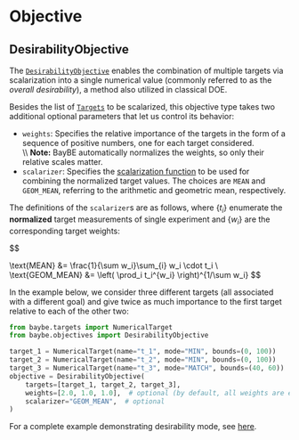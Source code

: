 # Objective
## DesirabilityObjective

The [`DesirabilityObjective`]()
enables the combination of multiple targets via scalarization into a single numerical
value (commonly referred to as the *overall desirability*), a method also utilized in
classical DOE.

Besides the list of [`Targets`]()
to be scalarized, this objective type takes two
additional optional parameters that let us control its behavior:

* `weights`: Specifies the relative importance of the targets in the form of a
  sequence of positive numbers, one for each target considered.<br />
  \\\\
  **Note:**
  BayBE automatically normalizes the weights, so only their relative
  scales matter.
* `scalarizer`: Specifies the [scalarization function]()
  to be used for combining the normalized target values.
  The choices are `MEAN` and `GEOM_MEAN`, referring to the arithmetic and
  geometric mean, respectively.

The definitions of the `scalarizer`s are as follows, where $\{t_i\}$ enumerate the
**normalized** target measurements of single experiment and $\{w_i\}$ are the
corresponding target weights:

$$

\text{MEAN} &= \frac{1}{\sum w_i}\sum_{i} w_i \cdot t_i \\
\text{GEOM_MEAN} &= \left( \prod_i t_i^{w_i} \right)^{1/\sum w_i}
$$

In the example below, we consider three different targets (all associated with a
different goal) and give twice as much importance to the first target relative to each
of the other two:

```python
from baybe.targets import NumericalTarget
from baybe.objectives import DesirabilityObjective

target_1 = NumericalTarget(name="t_1", mode="MIN", bounds=(0, 100))
target_2 = NumericalTarget(name="t_2", mode="MIN", bounds=(0, 100))
target_3 = NumericalTarget(name="t_3", mode="MATCH", bounds=(40, 60))
objective = DesirabilityObjective(
    targets=[target_1, target_2, target_3],
    weights=[2.0, 1.0, 1.0],  # optional (by default, all weights are equal)
    scalarizer="GEOM_MEAN",  # optional
)
```

For a complete example demonstrating desirability mode, see [here]().
